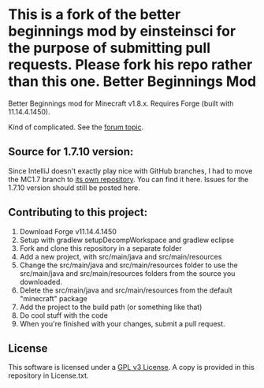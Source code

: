 
This is a fork of the better beginnings mod by einsteinsci for the purpose of submitting pull requests. Please fork his repo rather than this one.
Better Beginnings Mod
=====================

Better Beginnings mod for Minecraft v1.8.x. Requires Forge (built with 11.14.4.1450).

Kind of complicated. See the [forum topic](http://www.minecraftforum.net/forums/mapping-and-modding/minecraft-mods/wip-mods/2192122-betterbeginnings-mod).

Source for 1.7.10 version:
--------------------------
Since IntelliJ doesn't exactly play nice with GitHub branches, I had to move the MC1.7 branch to [its own repository](https://github.com/einsteinsci/betterbeginnings-MC1.7). You can find it here. Issues for the 1.7.10 version should still be posted here.

Contributing to this project:
-----------------------------
1. Download Forge v11.14.4.1450
2. Setup with gradlew setupDecompWorkspace and gradlew eclipse
3. Fork and clone this repository in a separate folder
4. Add a new project, with src/main/java and src/main/resources
5. Change the src/main/java and src/main/resources folder to use the src/main/java and src/main/resources folders from the source you downloaded.
6. Delete the src/main/java and src/main/resources from the default "minecraft" package
7. Add the project to the build path (or something like that)
8. Do cool stuff with the code
9. When you're finished with your changes, submit a pull request.

License
-------
This software is licensed under a [GPL v3 License](http://www.gnu.org/copyleft/gpl.html). A copy is provided in this repository in License.txt.
